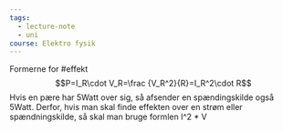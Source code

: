 ```yaml
---
tags:
  - lecture-note
  - uni
course: Elektro fysik
---
```




Formerne for #effekt
$$P=I_R\cdot V_R=\frac {V_R^2}{R}=I_R^2\cdot R$$
Hvis en pære har 5Watt over sig, så afsender en spændingskilde også 5Watt.
Derfor, hvis man skal finde effekten over en strøm eller spændningskilde, så skal man bruge formlen I^2 * V
